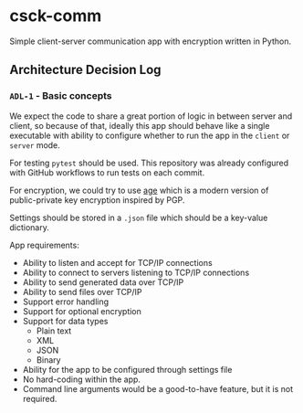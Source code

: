 # csck-comm

Simple client-server communication app with encryption written in Python.

## Architecture Decision Log

### `ADL-1` - Basic concepts

We expect the code to share a great portion of logic in between server and client, so because of that, ideally this app should behave like a single executable with ability to configure whether to run the app in the `client` or `server` mode.

For testing `pytest` should be used.
This repository was already configured with GitHub workflows to run tests on each commit.

For encryption, we could try to use [age](https://github.com/FiloSottile/age) which is a modern version of public-private key encryption inspired by PGP.

Settings should be stored in a `.json` file which should be a key-value dictionary.

App requirements:
 - Ability to listen and accept for TCP/IP connections
 - Ability to connect to servers listening to TCP/IP connections
 - Ability to send generated data over TCP/IP
 - Ability to send files over TCP/IP
 - Support error handling
 - Support for optional encryption
 - Support for data types
   - Plain text
   - XML
   - JSON
   - Binary
 - Ability for the app to be configured through settings file
 - No hard-coding within the app.
 - Command line arguments would be a good-to-have feature, but it is not required.